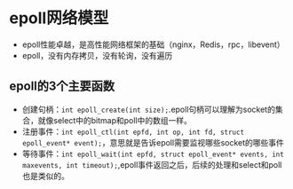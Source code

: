 # epoll网络模型

- epoll性能卓越，是高性能网络框架的基础（nginx，Redis，rpc，libevent）
- epoll，没有内存拷贝，没有轮询，没有遍历

## epoll的3个主要函数

- 创建句柄：`int epoll_create(int size);`.epoll句柄可以理解为socket的集合，就像select中的bitmap和poll中的数组一样。
- 注册事件：`int epoll_ctl(int epfd, int op, int fd, struct epoll_event* event);`，意思就是告诉epoll需要监视哪些socket的哪些事件
- 等待事件：`int epoll_wait(int epfd, struct epoll_event* events, int maxevents, int timeout);`,epoll事件返回之后，后续的处理和select和poll也是类似的。

